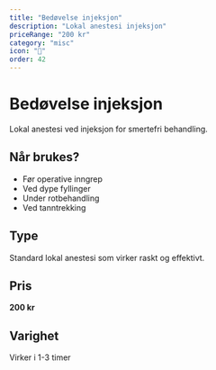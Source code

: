 ```yaml
---
title: "Bedøvelse injeksjon"
description: "Lokal anestesi injeksjon"
priceRange: "200 kr"
category: "misc"
icon: "💉"
order: 42
---
```


# Bedøvelse injeksjon

Lokal anestesi ved injeksjon for smertefri behandling.

## Når brukes?
- Før operative inngrep
- Ved dype fyllinger
- Under rotbehandling
- Ved tanntrekking

## Type
Standard lokal anestesi som virker raskt og effektivt.

## Pris
**200 kr**

## Varighet
Virker i 1-3 timer